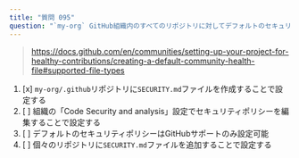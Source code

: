 ```yaml
---
title: "質問 095"
question: "`my-org` GitHub組織内のすべてのリポジトリに対してデフォルトのセキュリティポリシーを設定するには？"
---
```


> https://docs.github.com/en/communities/setting-up-your-project-for-healthy-contributions/creating-a-default-community-health-file#supported-file-types
1. [x] `my-org/.github`リポジトリに`SECURITY.md`ファイルを作成することで設定する
1. [ ] 組織の「Code Security and analysis」設定でセキュリティポリシーを編集することで設定する
1. [ ] デフォルトのセキュリティポリシーはGitHubサポートのみ設定可能
1. [ ] 個々のリポジトリに`SECURITY.md`ファイルを追加することで設定する